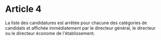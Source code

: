 # Article 4

La liste des candidatures est arrêtée pour chacune des catégories de candidats et affichée immédiatement par le directeur général, le directeur ou le directeur économe de l'établissement.
